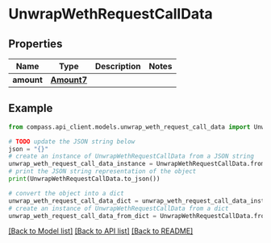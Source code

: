 # UnwrapWethRequestCallData


## Properties

Name | Type | Description | Notes
------------ | ------------- | ------------- | -------------
**amount** | [**Amount7**](Amount7.md) |  | 

## Example

```python
from compass.api_client.models.unwrap_weth_request_call_data import UnwrapWethRequestCallData

# TODO update the JSON string below
json = "{}"
# create an instance of UnwrapWethRequestCallData from a JSON string
unwrap_weth_request_call_data_instance = UnwrapWethRequestCallData.from_json(json)
# print the JSON string representation of the object
print(UnwrapWethRequestCallData.to_json())

# convert the object into a dict
unwrap_weth_request_call_data_dict = unwrap_weth_request_call_data_instance.to_dict()
# create an instance of UnwrapWethRequestCallData from a dict
unwrap_weth_request_call_data_from_dict = UnwrapWethRequestCallData.from_dict(unwrap_weth_request_call_data_dict)
```
[[Back to Model list]](../README.md#documentation-for-models) [[Back to API list]](../README.md#documentation-for-api-endpoints) [[Back to README]](../README.md)


